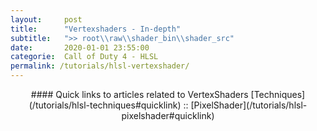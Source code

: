 ```yaml
---
layout:     post
title:      "Vertexshaders - In-depth"
subtitle:   ">> root\\raw\\shader_bin\\shader_src"
date:       2020-01-01 23:55:00
categorie:  Call of Duty 4 - HLSL
permalink: /tutorials/hlsl-vertexshader/
---
```

<!-- tag for quick links so we do not show the nav -->
<a name="quicklink"></a>




<div class="padding-1l"></div>
<div align="center"><div class="seperator-75p"></div></div>
<div class="padding-1l"></div>

<div align="center" markdown="1">
#### Quick links to articles related to VertexShaders
[Techniques](/tutorials/hlsl-techniques#quicklink) :: [PixelShader](/tutorials/hlsl-pixelshader#quicklink)
</div> 